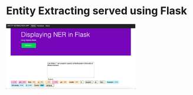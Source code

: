 # Entity Extracting served using Flask
<img src="https://github.com/mukul1em/NER/blob/master/Screen%20Shot%202021-10-30%20at%2012.34.31%20AM.png" width="350" title="hover text">
